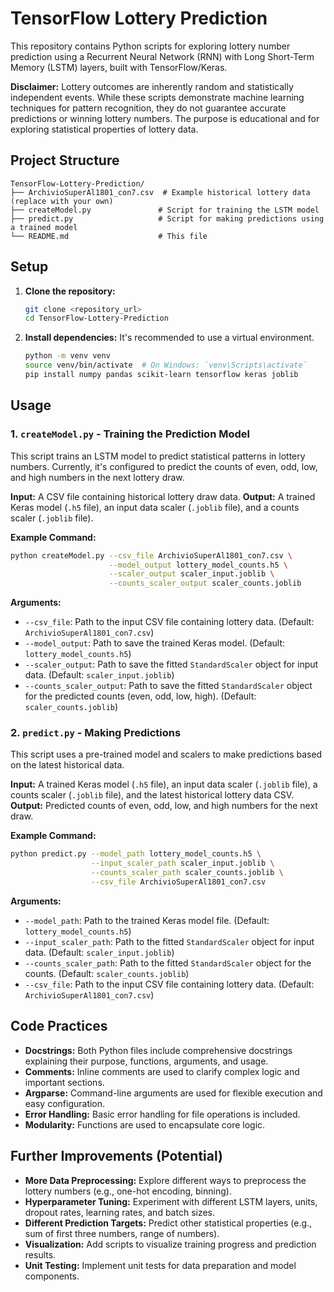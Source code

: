 # TensorFlow Lottery Prediction

This repository contains Python scripts for exploring lottery number prediction using a Recurrent Neural Network (RNN) with Long Short-Term Memory (LSTM) layers, built with TensorFlow/Keras.

**Disclaimer:** Lottery outcomes are inherently random and statistically independent events. While these scripts demonstrate machine learning techniques for pattern recognition, they do not guarantee accurate predictions or winning lottery numbers. The purpose is educational and for exploring statistical properties of lottery data.

## Project Structure

```
TensorFlow-Lottery-Prediction/
├── ArchivioSuperAl1801_con7.csv  # Example historical lottery data (replace with your own)
├── createModel.py               # Script for training the LSTM model
├── predict.py                   # Script for making predictions using a trained model
└── README.md                    # This file
```

## Setup

1.  **Clone the repository:**
    ```bash
    git clone <repository_url>
    cd TensorFlow-Lottery-Prediction
    ```

2.  **Install dependencies:**
    It's recommended to use a virtual environment.
    ```bash
    python -m venv venv
    source venv/bin/activate  # On Windows: `venv\Scripts\activate`
    pip install numpy pandas scikit-learn tensorflow keras joblib
    ```

## Usage

### 1. `createModel.py` - Training the Prediction Model

This script trains an LSTM model to predict statistical patterns in lottery numbers. Currently, it's configured to predict the counts of even, odd, low, and high numbers in the next lottery draw.

**Input:** A CSV file containing historical lottery draw data.
**Output:** A trained Keras model (`.h5` file), an input data scaler (`.joblib` file), and a counts scaler (`.joblib` file).

**Example Command:**

```bash
python createModel.py --csv_file ArchivioSuperAl1801_con7.csv \
                      --model_output lottery_model_counts.h5 \
                      --scaler_output scaler_input.joblib \
                      --counts_scaler_output scaler_counts.joblib
```

**Arguments:**
*   `--csv_file`: Path to the input CSV file containing lottery data. (Default: `ArchivioSuperAl1801_con7.csv`)
*   `--model_output`: Path to save the trained Keras model. (Default: `lottery_model_counts.h5`)
*   `--scaler_output`: Path to save the fitted `StandardScaler` object for input data. (Default: `scaler_input.joblib`)
*   `--counts_scaler_output`: Path to save the fitted `StandardScaler` object for the predicted counts (even, odd, low, high). (Default: `scaler_counts.joblib`)

### 2. `predict.py` - Making Predictions

This script uses a pre-trained model and scalers to make predictions based on the latest historical data.

**Input:** A trained Keras model (`.h5` file), an input data scaler (`.joblib` file), a counts scaler (`.joblib` file), and the latest historical lottery data CSV.
**Output:** Predicted counts of even, odd, low, and high numbers for the next draw.

**Example Command:**

```bash
python predict.py --model_path lottery_model_counts.h5 \
                  --input_scaler_path scaler_input.joblib \
                  --counts_scaler_path scaler_counts.joblib \
                  --csv_file ArchivioSuperAl1801_con7.csv
```

**Arguments:**
*   `--model_path`: Path to the trained Keras model file. (Default: `lottery_model_counts.h5`)
*   `--input_scaler_path`: Path to the fitted `StandardScaler` object for input data. (Default: `scaler_input.joblib`)
*   `--counts_scaler_path`: Path to the fitted `StandardScaler` object for the counts. (Default: `scaler_counts.joblib`)
*   `--csv_file`: Path to the input CSV file containing lottery data. (Default: `ArchivioSuperAl1801_con7.csv`)

## Code Practices

*   **Docstrings:** Both Python files include comprehensive docstrings explaining their purpose, functions, arguments, and usage.
*   **Comments:** Inline comments are used to clarify complex logic and important sections.
*   **Argparse:** Command-line arguments are used for flexible execution and easy configuration.
*   **Error Handling:** Basic error handling for file operations is included.
*   **Modularity:** Functions are used to encapsulate core logic.

## Further Improvements (Potential)

*   **More Data Preprocessing:** Explore different ways to preprocess the lottery numbers (e.g., one-hot encoding, binning).
*   **Hyperparameter Tuning:** Experiment with different LSTM layers, units, dropout rates, learning rates, and batch sizes.
*   **Different Prediction Targets:** Predict other statistical properties (e.g., sum of first three numbers, range of numbers).
*   **Visualization:** Add scripts to visualize training progress and prediction results.
*   **Unit Testing:** Implement unit tests for data preparation and model components.


